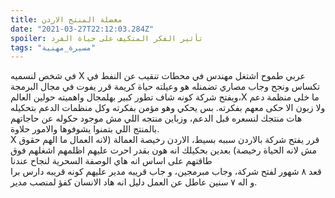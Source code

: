 ```yaml
---
title: معضلة المنتج الاردن
date: "2021-03-27T22:12:03.284Z"
spoiler: تأثير الفكر المتكيف على حياة الفرد
tags: "مسيرة_مهنية"
---
```


في شخص لنسميه X عربي طموح 
اشتغل مهندس في محطات تنقيب عن النفط في تكساس ونجح وجاب مصاري تضمنله هو وعيلته حياة كريمة
قرر يفوت في مجال البرمجة ويفتح شركة كونه شاف تطور كبير بهلمجال واهميته حولين العالم،X 
ما خلى منظمة دعم ولا زبون الا حكى معهم بفكرته. بس يحكي وهو مؤمن بفكرته وكل منظمات الدعم بتحكيله هات منتجك لنسعره قبل الدعم، وزباين منتجه اللي مش موجود حكوله عن حاجاتهم بالمنتج اللي بتمنوا يشوفوها والامور حلاوة.
<br/>
X قرر
يفتح شركة بالاردن سببه بسيط، الاردن رخيصة العمالة
(لانه العمال ما الهم حقوق مش لانه الحياة رخيصة)
بعدين بحكيلك انه هون بقدر احرت عليهم اظلمهم اشغلهم فوق طاقتهم على اساس انه هاي الوصفة السحرية لنجاح عندنا
<br/>
قعد ٨ شهور لفتح شركة، وجاب مبرمجين، و جاب قريبه مدير عليهم كونه قريبه دارس برا و اله ٧ سنين عاطل عن العمل دليل انه هاد الانسان كفؤ لمنصب مدير.
<br/>


